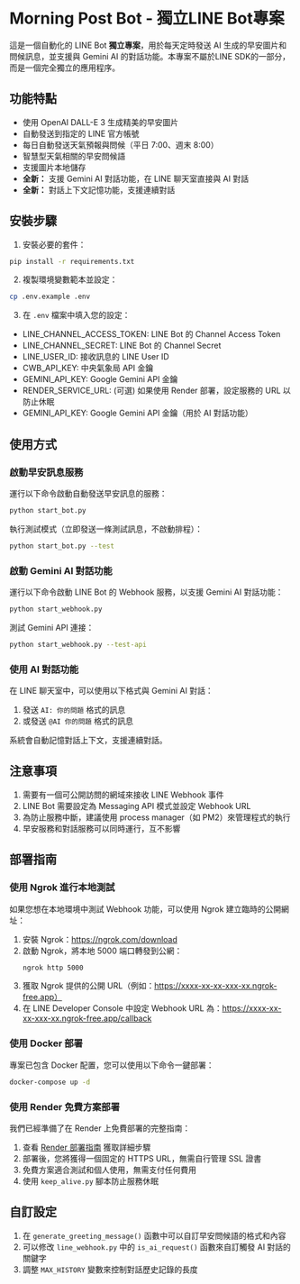 # Morning Post Bot - 獨立LINE Bot專案

這是一個自動化的 LINE Bot **獨立專案**，用於每天定時發送 AI 生成的早安圖片和問候訊息，並支援與 Gemini AI 的對話功能。本專案不屬於LINE SDK的一部分，而是一個完全獨立的應用程序。

## 功能特點

- 使用 OpenAI DALL-E 3 生成精美的早安圖片
- 自動發送到指定的 LINE 官方帳號
- 每日自動發送天氣預報與問候（平日 7:00、週末 8:00）
- 智慧型天氣相關的早安問候語
- 支援圖片本地儲存
- **全新：** 支援 Gemini AI 對話功能，在 LINE 聊天室直接與 AI 對話
- **全新：** 對話上下文記憶功能，支援連續對話

## 安裝步驟

1. 安裝必要的套件：
```bash
pip install -r requirements.txt
```

2. 複製環境變數範本並設定：
```bash
cp .env.example .env
```

3. 在 `.env` 檔案中填入您的設定：
- LINE_CHANNEL_ACCESS_TOKEN: LINE Bot 的 Channel Access Token
- LINE_CHANNEL_SECRET: LINE Bot 的 Channel Secret
- LINE_USER_ID: 接收訊息的 LINE User ID
- CWB_API_KEY: 中央氣象局 API 金鑰
- GEMINI_API_KEY: Google Gemini API 金鑰
- RENDER_SERVICE_URL: (可選) 如果使用 Render 部署，設定服務的 URL 以防止休眠
- GEMINI_API_KEY: Google Gemini API 金鑰（用於 AI 對話功能）

## 使用方式

### 啟動早安訊息服務

運行以下命令啟動自動發送早安訊息的服務：
```bash
python start_bot.py
```

執行測試模式（立即發送一條測試訊息，不啟動排程）：
```bash
python start_bot.py --test
```

### 啟動 Gemini AI 對話功能

運行以下命令啟動 LINE Bot 的 Webhook 服務，以支援 Gemini AI 對話功能：
```bash
python start_webhook.py
```

測試 Gemini API 連接：
```bash
python start_webhook.py --test-api
```

### 使用 AI 對話功能

在 LINE 聊天室中，可以使用以下格式與 Gemini AI 對話：
1. 發送 `AI: 你的問題` 格式的訊息
2. 或發送 `@AI 你的問題` 格式的訊息

系統會自動記憶對話上下文，支援連續對話。

## 注意事項

1. 需要有一個可公開訪問的網域來接收 LINE Webhook 事件
2. LINE Bot 需要設定為 Messaging API 模式並設定 Webhook URL
3. 為防止服務中斷，建議使用 process manager（如 PM2）來管理程式的執行
4. 早安服務和對話服務可以同時運行，互不影響

## 部署指南

### 使用 Ngrok 進行本地測試

如果您想在本地環境中測試 Webhook 功能，可以使用 Ngrok 建立臨時的公開網址：

1. 安裝 Ngrok：https://ngrok.com/download
2. 啟動 Ngrok，將本地 5000 端口轉發到公網：
   ```bash
   ngrok http 5000
   ```
3. 獲取 Ngrok 提供的公開 URL（例如：https://xxxx-xx-xx-xxx-xx.ngrok-free.app）
4. 在 LINE Developer Console 中設定 Webhook URL 為：https://xxxx-xx-xx-xxx-xx.ngrok-free.app/callback

### 使用 Docker 部署

專案已包含 Docker 配置，您可以使用以下命令一鍵部署：

```bash
docker-compose up -d
```

### 使用 Render 免費方案部署

我們已經準備了在 Render 上免費部署的完整指南：

1. 查看 [Render 部署指南](./docs/RENDER_DEPLOYMENT.md) 獲取詳細步驟
2. 部署後，您將獲得一個固定的 HTTPS URL，無需自行管理 SSL 證書
3. 免費方案適合測試和個人使用，無需支付任何費用
4. 使用 `keep_alive.py` 腳本防止服務休眠

## 自訂設定

1. 在 `generate_greeting_message()` 函數中可以自訂早安問候語的格式和內容
2. 可以修改 `line_webhook.py` 中的 `is_ai_request()` 函數來自訂觸發 AI 對話的關鍵字
3. 調整 `MAX_HISTORY` 變數來控制對話歷史記錄的長度
